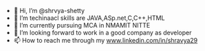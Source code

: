 - 👋 Hi, I’m @shrvya-shetty
- 👀 I’m techinaacl skills are JAVA,ASp.net,C,C++,HTML
- 🌱 I’m currently pursuing MCA in NMAMIT NITTE
- 💞️ I’m looking forward to work in a good company as developer
- 📫 How to reach me through my www.linkedin.com/in/shravya29


